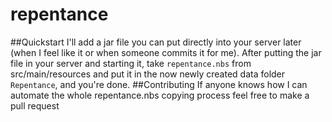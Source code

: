 # repentance
##Quickstart
I'll add a jar file you can put directly into your server later (when I feel like it or when someone commits it for me).
After putting the jar file in your server and starting it, take `repentance.nbs` from src/main/resources and put it in the now newly created data folder `Repentance`, and you're done.
##Contributing
If anyone knows how I can automate the whole repentance.nbs copying process feel free to make a pull request 
